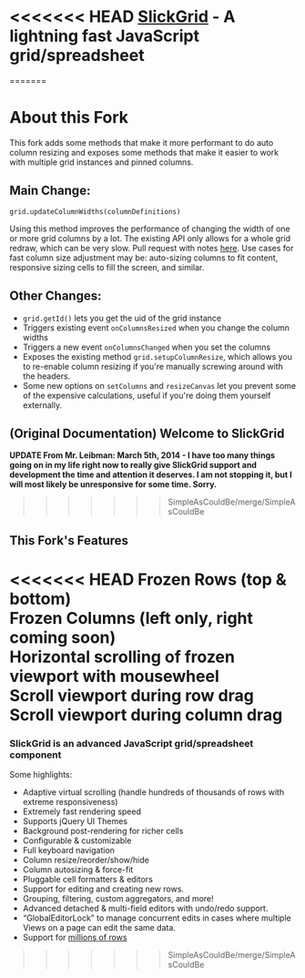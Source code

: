 <<<<<<< HEAD
[SlickGrid](https://github.com/jlynch7/SlickGrid/wiki) - A lightning fast JavaScript grid/spreadsheet
==================================================
=======
# About this Fork

This fork adds some methods that make it more performant to do auto column resizing and exposes some methods that make it easier to work with multiple grid instances and pinned columns.

## Main Change:

```
grid.updateColumnWidths(columnDefinitions)
```

Using this method improves the performance of changing the width of one or more grid columns by a lot. The existing API only allows for a whole grid redraw, which can be very slow. Pull request with notes [here](https://github.com/mleibman/SlickGrid/pull/897). Use cases for fast column size adjustment may be: auto-sizing columns to fit content, responsive sizing cells to fill the screen, and similar. 

## Other Changes:

* `grid.getId()` lets you get the uid of the grid instance
* Triggers existing event `onColumnsResized` when you change the column widths
* Triggers a new event `onColumnsChanged` when you set the columns
* Exposes the existing method `grid.setupColumnResize`, which allows you to re-enable column resizing if you're manually screwing around with the headers.
* Some new options on `setColumns` and `resizeCanvas` let you prevent some of the expensive calculations, useful if you're doing them yourself externally.




## (Original Documentation) Welcome to SlickGrid

**UPDATE From Mr. Leibman:  March 5th, 2014 - I have too many things going on in my life right now to really give SlickGrid support and development the time and attention it deserves.  I am not stopping it, but I will most likely be unresponsive for some time.  Sorry.**
>>>>>>> SimpleAsCouldBe/merge/SimpleAsCouldBe

This Fork's Features
--------------------------------------

<<<<<<< HEAD
Frozen Rows (top & bottom)<br>
Frozen Columns (left only, right coming soon)<br>
Horizontal scrolling of frozen viewport with mousewheel<br>
Scroll viewport during row drag<br>
Scroll viewport during column drag<br>
=======
### SlickGrid is an advanced JavaScript grid/spreadsheet component

Some highlights:

* Adaptive virtual scrolling (handle hundreds of thousands of rows with extreme responsiveness)
* Extremely fast rendering speed
* Supports jQuery UI Themes
* Background post-rendering for richer cells
* Configurable & customizable
* Full keyboard navigation
* Column resize/reorder/show/hide
* Column autosizing & force-fit
* Pluggable cell formatters & editors
* Support for editing and creating new rows.
* Grouping, filtering, custom aggregators, and more!
* Advanced detached & multi-field editors with undo/redo support.
* “GlobalEditorLock” to manage concurrent edits in cases where multiple Views on a page can edit the same data.
* Support for [millions of rows](http://stackoverflow.com/a/2569488/1269037)
>>>>>>> SimpleAsCouldBe/merge/SimpleAsCouldBe
